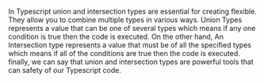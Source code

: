 In Typescript union and intersection types are essential for creating flexible. They allow you to combine multiple types in various ways. Union Types represents a value that can be one of several types which means if any one condition is true then the code is executed. On the other hand, An Intersection type represents a value that must be of all the specified types which means if all of the conditions are true then the code is executed. finally, we can say that union and intersection types are powerful tools that can safety of our Typescript code.